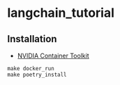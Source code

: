 # langchain_tutorial

## Installation

- [NVIDIA Container Toolkit](https://docs.nvidia.com/datacenter/cloud-native/container-toolkit/install-guide.html)

```make
make docker_run
make poetry_install
```
